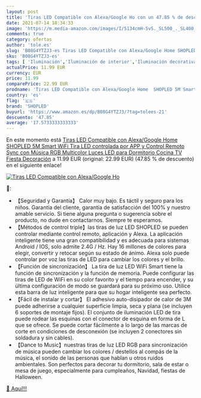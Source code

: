 ```yaml
---
layout: post
title: 'Tiras LED Compatible con Alexa/Google Ho con un 47.85 % de descuento'
date: 2021-07-14 18:34:33
image: 'https://m.media-amazon.com/images/I/5134cmH-5vS._SL500_._SL400_.jpg'
comments: true
category: ofertas
author: 'tole.es'
slug: 'B08G4YTZJ3-es Tiras LED Compatible con Alexa/Google Home SHOPLED 5M...'
sku: 'B08G4YTZJ3-es'
tags: [ 'Iluminación','Iluminación de interior','Iluminación decorativa y para usos específicos de interior','Tiras LED de interior','google','home','shopled', ]
actualPrice: 11.99 EUR
currency: EUR
price: 11.99
comparePrice: 22.99 EUR
prodname: 'Tiras LED Compatible con Alexa/Google Home  SHOPLED 5M Smart WiFi Tira LED controlada por APP y Control Remoto  Sync con Música  RGB Multicolor Luces LED para Dormitorio Cocina TV Fiesta Decoración'
country: 'es'
flag: '🇪🇸'
brand: 'SHOPLED'
buyurl: 'https://www.amazon.es/dp/B08G4YTZJ3/?tag=tolees-21'
descuento: '47.85'
average: '17.5733333333333'
---
```


En este momento está [Tiras LED Compatible con Alexa/Google Home  SHOPLED 5M Smart WiFi Tira LED controlada por APP y Control Remoto  Sync con Música  RGB Multicolor Luces LED para Dormitorio Cocina TV Fiesta Decoración](https://www.amazon.es/dp/B08G4YTZJ3/?tag=tolees-21) a 11.99 EUR (original: 22.99 EUR) (47.85 %  de descuento) en el siguiente enlace!

[![Tiras LED Compatible con Alexa/Google Ho](https://m.media-amazon.com/images/I/5134cmH-5vS._SL500_._SL400_.jpg)](https://www.amazon.es/dp/B08G4YTZJ3/?tag=tolees-21)

🔎:

- 【Seguridad y Garantía】 Calor muy bajo. Es táctil y seguro para los niños. Garantía del cliente, garantía de satisfacción del 100% y nuestro amable servicio. Si tiene alguna pregunta o sugerencia sobre el producto, no dude en contactarnos. Siempre te esperamos.
- 【Métodos de control triple】las tiras de luz LED SHOPLED se pueden controlar mediante control remoto, aplicación y Alexa. La aplicación inteligente tiene una gran compatibilidad y es adecuada para sistemas Android / IOS, solo admite 2.4G / Hz. Hay 16 millones de colores para elegir, convertir y retocar según su estado de ánimo. Alexa solo puede controlar por voz las tiras de LED para cambiar los colores y el brillo.
- 【Función de sincronización】 La tira de luz LED WiFi Smart tiene la función de sincronización y la función de memoria. Puede configurar las tiras de LED de WiFi en su color favorito y el tiempo para encender, y su última configuración de modo se guardará para su próximo uso. Utilice esta barra de luz inteligente para que su hogar inteligente sea perfecto.
- 【Fácil de instalar y cortar】 El adhesivo auto-disipador de calor de 3M puede adherirse a cualquier superficie limpia, seca y plana (se incluyen 6 soportes de montaje fijos). El conjunto de iluminación LED de tira puede rodear las esquinas con el conector de esquina en forma de L que se ofrece. Se puede cortar fácilmente a lo largo de las marcas de corte en condiciones de desconexión (se incluyen 2 conectores sin soldadura y sin cables).
- 【Dance to Music】nuestras tiras de luz LED RGB para sincronización de música pueden cambiar los colores / destellos al compás de la música, el sonido de las personas que hablan u otros ruidos ambientales. Son perfectos para decorar tu dormitorio, sala de estar o mesa de juego, especialmente para cumpleaños, Navidad, fiestas de Halloween.

[🛒 Aquí!!!](https://www.amazon.es/dp/B08G4YTZJ3/?tag=tolees-21)
